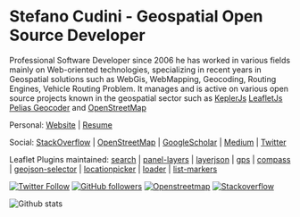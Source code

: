 # Stefano Cudini - Geospatial Open Source Developer

Professional Software Developer since 2006 he has worked in various fields mainly
on Web-oriented technologies, specializing in recent years in Geospatial solutions
such as WebGis, WebMapping, Geocoding, Routing Engines, Vehicle Routing Problem.
It manages and is active on various open source projects known in the geospatial sector such as [KeplerJs](https://keplerjs.io/) [LeafletJs](https://leafletjs.com/) [Pelias Geocoder](https://pelias.io/) and [OpenStreetMap](https://osm.org/)

Personal:
[Website](https://opengeo.tech/) | [Resume](http://stefanocudini.github.io/stefanocudini/)

Social: 
[StackOverflow](https://stackoverflow.com/users/526444/stefcud) | 
[OpenStreetMap](https://osm.org/user/StefanoCudini) | 
[GoogleScholar](https://scholar.google.com/citations?user=3s158_wAAAAJ) | 
[Medium](https://stefcud.medium.com) | 
[Twitter](https://twitter.com/zakis)

Leaflet Plugins maintained: 
[search](https://github.com/stefanocudini/leaflet-search) | 
[panel-layers](https://github.com/stefanocudini/leaflet-panel-layers) | 
[layerjson](https://github.com/stefanocudini/leaflet-layerjson) | 
[gps](https://github.com/stefanocudini/leaflet-gps) | 
[compass](https://github.com/stefanocudini/leaflet-compass) | 
[geojson-selector](https://github.com/stefanocudini/leaflet-geojson-selector) | 
[locationpicker](https://github.com/stefanocudini/leaflet-locationpicker) | 
[loader](https://github.com/stefanocudini/leaflet-loader) | 
[list-markers](https://github.com/stefanocudini/leaflet-list-markers)

[![Twitter Follow](https://img.shields.io/twitter/follow/zakis?label=Follow)](https://twitter.com/intent/follow?screen_name=zakis) 
[![GitHub followers](https://img.shields.io/github/followers/stefanocudini?label=Follow&style=social)](https://github.com/stefanocudini?tab=followers) 
[![Openstreetmap](https://img.shields.io/badge/Openstreetmap-+2k-brightgreen?style=social&logo=Openstreetmap)](https://osm.org/user/StefanoCudini)
[![Stackoverflow](https://img.shields.io/badge/Stackoverflow-+2k-brightgreen?style=social&logo=stackoverflow)](https://stackoverflow.com/users/526444/stefcud?tab=profile)

![Github stats](https://github-readme-stats.vercel.app/api?username=stefanocudini&theme=graywhite&hide_border=true&custom_title=Activity%20stats)
